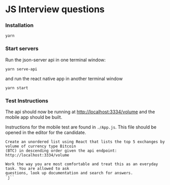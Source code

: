# JS Interview questions

### Installation

```
yarn
```

### Start servers

Run the json-server api in one terminal window:

```
yarn serve-api
```

and run the react native app in another terminal window

```
yarn start
```

### Test Instructions

The api should now be running at [http://localhost:3334/volume](http://localhost:3334/volume) and the mobile app should be built.

Instructions for the mobile test are found in `./App.js`. This file should be opened in the editor for the candidate.

```
Create an unordered list using React that lists the top 5 exchanges by volume of currency type Bitcoin
(BTC) in descending order given the api endpoint: http://localhost:3334/volume

Work the way you are most comfortable and treat this as an everyday task. You are allowed to ask
questions, look up documentation and search for answers.
`j``
